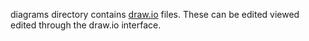 diagrams directory contains [draw.io](http:draw.io) files.  These can be edited viewed edited through the draw.io interface.
